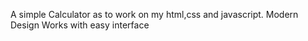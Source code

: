 A simple Calculator as to work on my html,css and javascript.
Modern Design 
Works with easy interface 
